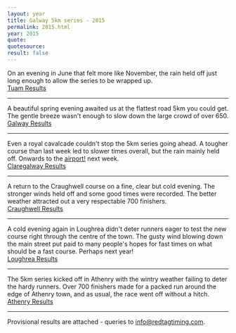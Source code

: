 ```yaml
---
layout: year
title: Galway 5km series - 2015
permalink: 2015.html
year: 2015
quote:
quotesource: 
result: false
---
```


On an evening in June that felt more like November, the rain held off just long enough to allow the series to be wrapped up.  
[Tuam Results](/media/pdfs/results/2015-tuam.pdf)

---

A beautiful spring evening awaited us at the flattest road 5km you could get. The gentle breeze wasn't enough to slow down the large crowd of over 650.  
[Galway Results](/media/pdfs/results/2015-galway.pdf)

---
Even a royal cavalcade couldn\'t stop the 5km series going ahead. A tougher course than last week led to slower times overall, but the rain mainly held off. Onwards to the [airport!](/#galway-city) next week.  
[Claregalway Results](/media/pdfs/results/2015-claregalway.pdf)

---

A return to the Craughwell course on a fine, clear but cold evening. The stronger winds held off and some good times were recorded. The better weather attracted out a very respectable 700 finishers.  
[Craughwell Results](/media/pdfs/results/2015-craughwell.pdf)

---

A cold evening again in Loughrea didn\'t deter runners eager to test the new course right through the centre of the town. The gusty wind blowing down the main street put paid to many people\'s hopes for fast times on what should be a fast course. Perhaps next year!  
[Loughrea Results](/media/pdfs/results/2015-loughrea.pdf)

---
The 5km series kicked off in Athenry with the wintry weather failing to deter the hardy runners. 
Over 700 finishers made for a packed run around the edge of Athenry town, and as usual, the race went off without a hitch.  
[Athenry Results](/media/pdfs/results/2015-athenry.pdf)

---
Provisional results are attached - queries to info@redtagtiming.com.

